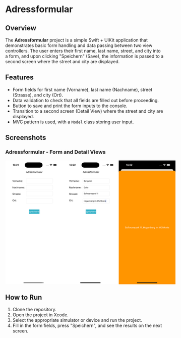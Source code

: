 # Adressformular

## Overview
The **Adressformular** project is a simple Swift + UIKit application that demonstrates basic form handling and data passing between two view controllers. 
The user enters their first name, last name, street, and city into a form, and upon clicking "Speichern" (Save), the information is passed to a second screen where the street and city are displayed.

## Features
- Form fields for first name (Vorname), last name (Nachname), street (Strasse), and city (Ort).
- Data validation to check that all fields are filled out before proceeding.
- Button to save and print the form inputs to the console.
- Transition to a second screen (Detail View) where the street and city are displayed.
- MVC pattern is used, with a `Model` class storing user input.

## Screenshots

### Adressformular - Form and Detail Views

<div style="display: flex; justify-content: space-between;">
    <img src="./Screenshots/Screen1.png" alt="Form View Initial" width="180"/>
    <img src="./Screenshots/Screen2.png" alt="Form View Filled" width="180"/>
    <img src="./Screenshots/Screen3.png" alt="Detail View" width="180"/>
</div>


## How to Run
1. Clone the repository.
2. Open the project in Xcode.
3. Select the appropriate simulator or device and run the project.
4. Fill in the form fields, press "Speichern", and see the results on the next screen.